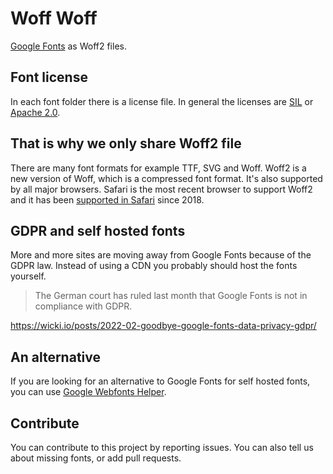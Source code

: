 # Woff Woff

[Google Fonts](https://fonts.google.com/) as Woff2 files.

## Font license

In each font folder there is a license file. In general the licenses are
[SIL](https://opensource.org/licenses/OFL-1.1) or
[Apache 2.0](https://www.apache.org/licenses/LICENSE-2.0).

## That is why we only share Woff2 file

There are many font formats for example TTF, SVG and Woff. Woff2 is a new
version of Woff, which is a compressed font format. It's also supported by all
major browsers. Safari is the most recent browser to support Woff2 and it has
been [supported in Safari](https://caniuse.com/woff2) since 2018.

## GDPR and self hosted fonts

More and more sites are moving away from Google Fonts because of the GDPR law.
Instead of using a CDN you probably should host the fonts yourself.

> The German court has ruled last month that Google Fonts is not in compliance
> with GDPR.

https://wicki.io/posts/2022-02-goodbye-google-fonts-data-privacy-gdpr/

## An alternative

If you are looking for an alternative to Google Fonts for self hosted fonts, you
can use
[Google Webfonts Helper](https://google-webfonts-helper.herokuapp.com/fonts).

## Contribute

You can contribute to this project by reporting issues. You can also tell us
about missing fonts, or add pull requests.
